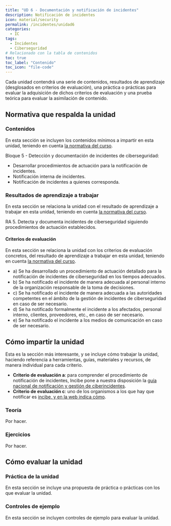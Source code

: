 ```yaml
---
title: "UD 6 - Documentación y notificación de incidentes"
description: Notificación de incidentes
icon: material/security
permalink: /incidentes/unidad6
categories:
  - IC
tags:
  - Incidentes
  - Ciberseguridad
# Relacionado con la tabla de contenidos
toc: true
toc_label: "Contenido"
toc_icon: "file-code"
---
```



Cada unidad contendrá una serie de contenidos, resultados de aprendizaje (desglosados en criterios de evaluación), una práctica o prácticas para evaluar la adquisición de dichos criterios de evaluación y una prueba teórica para evaluar la asimilación de contenido.

## Normativa que respalda la unidad

### Contenidos

En esta sección se incluyen los contenidos mínimos a impartir en esta unidad, teniendo en cuenta [la normativa del curso](https://www.boe.es/diario_boe/txt.php?id=BOE-A-2020-4963).

Bloque 5 - Detección y documentación de incidentes de ciberseguridad:

- Desarrollar procedimientos de actuación para la notificación de incidentes.
- Notificación interna de incidentes.
- Notificación de incidentes a quienes corresponda.

### Resultados de aprendizaje a trabajar

En esta sección se relaciona la unidad con el resultado de aprendizaje a trabajar en esta unidad, teniendo en cuenta [la normativa del curso](https://www.boe.es/diario_boe/txt.php?id=BOE-A-2020-4963).

RA 5. Detecta y documenta incidentes de ciberseguridad siguiendo procedimientos de
actuación establecidos.

#### Criterios de evaluación

En esta sección se relaciona la unidad con los criterios de evaluación concretos, del resultado de aprendizaje a trabajar en esta unidad, teniendo en cuenta [la normativa del curso](https://www.boe.es/diario_boe/txt.php?id=BOE-A-2020-4963).

- a) Se ha desarrollado un procedimiento de actuación detallado para la notificación de incidentes de ciberseguridad en los tiempos adecuados.
- b) Se ha notificado el incidente de manera adecuada al personal interno de la organización responsable de la toma de decisiones.
- c) Se ha notificado el incidente de manera adecuada a las autoridades competentes en el ámbito de la gestión de incidentes de ciberseguridad en caso de ser necesario.
- d) Se ha notificado formalmente el incidente a los afectados, personal interno, clientes, proveedores, etc., en caso de ser necesario.
- e) Se ha notificado el incidente a los medios de comunicación en caso de ser necesario.

## Cómo impartir la unidad

Esta es la sección más interesante, y se incluye cómo trabajar la unidad, haciendo referencia a herramientas, guías, materiales y recursos, de manera individual para cada criterio.

- **Criterio de evaluación a**: para comprender el procedimiento de notificación de incidentes, Incibe pone a nuestra disposición la [guía nacional de notificación y gestión de ciberincidentes](https://www.incibe-cert.es/sites/default/files/contenidos/guias/doc/guia_nacional_notificacion_gestion_ciberincidentes.pdf).
- **Criterio de evaluación c**: uno de los organismos a los que hay que notificar es [incibe, y en la web indica cómo](https://www.incibe.es/protege-tu-empresa/reporta-tu-incidente).

### Teoría

Por hacer.

### Ejercicios

Por hacer.

## Cómo evaluar la unidad

### Práctica de la unidad

En esta sección se incluye una propuesta de práctica o prácticas con los que evaluar la unidad.

### Controles de ejemplo

En esta sección se incluyen controles de ejemplo para evaluar la unidad.
